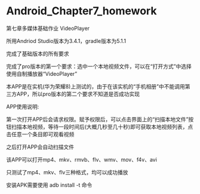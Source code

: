 # Android_Chapter7_homework
第七章多媒体基础作业 VideoPlayer

所用Andriod Studio版本为3.4.1，gradle版本为5.1.1

完成了基础版本的所有要求

完成了pro版本的第一个要求：选中一个本地视频文件，可以在“打开方式”中选择使用自制播放器“VideoPlayer”

本APP是在实机(华为荣耀8)上测试的，由于在该实机的“手机相册”中不能调用第三方APP，所以pro版本的第二个要求不知道是否成功实现

APP使用说明:

第一次打开APP后会请求权限。赋予权限后，可以点击界面上的“扫描本地文件”按钮扫描本地视频，等待一段时间后(大概几秒至几十秒)即可获取本地视频列表，点击任意一个条目即可观看视频

之后打开APP会自动扫描文件

该APP可以打开mp4、mkv、rmvb、flv、wmv、mov、f4v、avi

只测试了mp4、mkv、flv三种格式，均可以成功播放

安装APK需要使用 adb install -t 命令



